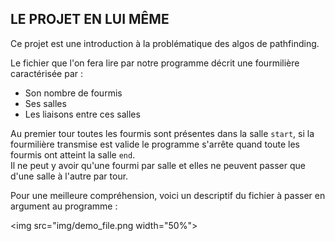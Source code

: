 ## LE PROJET EN LUI MÊME

Ce projet est une introduction à la problématique des algos de pathfinding.

Le fichier que l'on fera lire par notre programme décrit une fourmilière caractérisée par :
* Son nombre de fourmis
* Ses salles
* Les liaisons entre ces salles

Au premier tour toutes les fourmis sont présentes dans la salle `start`, si la fourmilière transmise est valide le programme s'arrête quand toute les fourmis ont atteint la salle `end`.
<br>Il ne peut y avoir qu'une fourmi par salle et elles ne peuvent passer que d'une salle à l'autre par tour.

Pour une meilleure compréhension, voici un descriptif du fichier à passer en argument au programme : 

<img src="img/demo_file.png width="50%">
